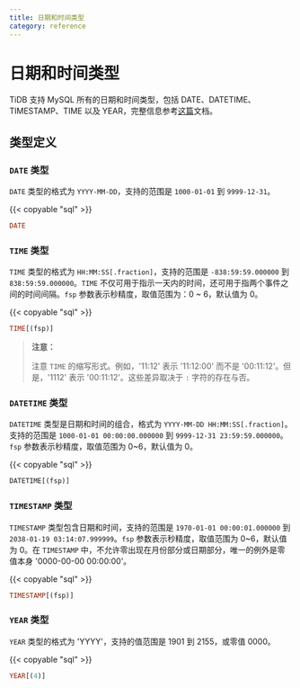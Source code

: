 ```yaml
---
title: 日期和时间类型
category: reference
---
```


# 日期和时间类型

TiDB 支持 MySQL 所有的日期和时间类型，包括 DATE、DATETIME、TIMESTAMP、TIME 以及 YEAR，完整信息参考[这篇](https://dev.mysql.com/doc/refman/5.7/en/date-and-time-types.html)文档。

<!-- markdownlint-disable MD001 -->

## 类型定义

### `DATE` 类型

`DATE` 类型的格式为 `YYYY-MM-DD`，支持的范围是 `1000-01-01` 到 `9999-12-31`。

{{< copyable "sql" >}}

```sql
DATE
```

### `TIME` 类型

`TIME` 类型的格式为 `HH:MM:SS[.fraction]`，支持的范围是 `-838:59:59.000000` 到 `838:59:59.000000`。`TIME` 不仅可用于指示一天内的时间，还可用于指两个事件之间的时间间隔。`fsp` 参数表示秒精度，取值范围为：0 ~ 6，默认值为 0。

{{< copyable "sql" >}}

```sql
TIME[(fsp)]
```

> **注意：**
>
> 注意 `TIME` 的缩写形式。例如，'11:12' 表示 '11:12:00' 而不是 '00:11:12'。但是，'1112' 表示 '00:11:12'。这些差异取决于 `:` 字符的存在与否。

### `DATETIME` 类型

`DATETIME` 类型是日期和时间的组合，格式为 `YYYY-MM-DD HH:MM:SS[.fraction]`。支持的范围是 `1000-01-01 00:00:00.000000` 到 `9999-12-31 23:59:59.000000`。`fsp` 参数表示秒精度，取值范围为 0~6，默认值为 0。

{{< copyable "sql" >}}

```sql
DATETIME[(fsp)]
```

### `TIMESTAMP` 类型

`TIMESTAMP` 类型包含日期和时间，支持的范围是 `1970-01-01 00:00:01.000000` 到 `2038-01-19 03:14:07.999999`。`fsp` 参数表示秒精度，取值范围为 0~6，默认值为 0。在 `TIMESTAMP` 中，不允许零出现在月份部分或日期部分，唯一的例外是零值本身 '0000-00-00 00:00:00'。

{{< copyable "sql" >}}

```sql
TIMESTAMP[(fsp)]
```

### `YEAR` 类型

`YEAR` 类型的格式为 'YYYY'，支持的值范围是 1901 到 2155，或零值 0000。

{{< copyable "sql" >}}

```sql
YEAR[(4)]
```
